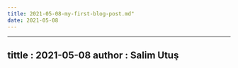 ```yaml
---
title: 2021-05-08-my-first-blog-post.md"
date: 2021-05-08
---
```


---
tittle : 2021-05-08 
author : Salim Utuş
---
